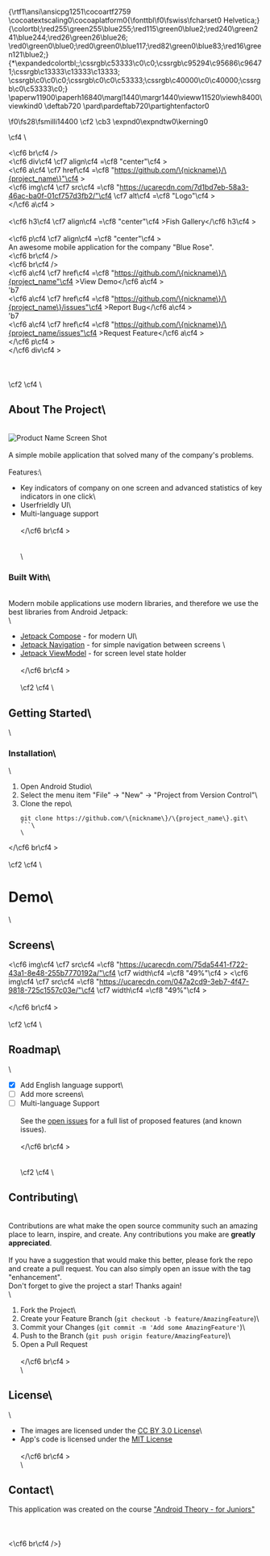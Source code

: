 {\rtf1\ansi\ansicpg1251\cocoartf2759
\cocoatextscaling0\cocoaplatform0{\fonttbl\f0\fswiss\fcharset0 Helvetica;}
{\colortbl;\red255\green255\blue255;\red115\green0\blue2;\red240\green241\blue244;\red26\green26\blue26;
\red0\green0\blue0;\red0\green0\blue117;\red82\green0\blue83;\red16\green121\blue2;}
{\*\expandedcolortbl;;\cssrgb\c53333\c0\c0;\cssrgb\c95294\c95686\c96471;\cssrgb\c13333\c13333\c13333;
\cssrgb\c0\c0\c0;\cssrgb\c0\c0\c53333;\cssrgb\c40000\c0\c40000;\cssrgb\c0\c53333\c0;}
\paperw11900\paperh16840\margl1440\margr1440\vieww11520\viewh8400\viewkind0
\deftab720
\pard\pardeftab720\partightenfactor0

\f0\fs28\fsmilli14400 \cf2 \cb3 \expnd0\expndtw0\kerning0
<!-- PROJECT LOGO -->\cf4 \
<\cf6 br\cf4  />\
<\cf6 div\cf4  \cf7 align\cf4 =\cf8 "center"\cf4 >\
  <\cf6 a\cf4  \cf7 href\cf4 =\cf8 "https://github.com/\{nickname\}/\{project_name\}"\cf4 >\
    <\cf6 img\cf4  \cf7 src\cf4 =\cf8 "https://ucarecdn.com/7d1bd7eb-58a3-46ac-ba0f-01cf757d3fb2/"\cf4  \cf7 alt\cf4 =\cf8 "Logo"\cf4 >\
  </\cf6 a\cf4 >\
\
  <\cf6 h3\cf4  \cf7 align\cf4 =\cf8 "center"\cf4 >Fish Gallery</\cf6 h3\cf4 >\
\
  <\cf6 p\cf4  \cf7 align\cf4 =\cf8 "center"\cf4 >\
    An awesome mobile application for the company "Blue Rose".\
    <\cf6 br\cf4  />\
    <\cf6 br\cf4  />\
    <\cf6 a\cf4  \cf7 href\cf4 =\cf8 "https://github.com/\{nickname\}/\{project_name"\cf4 >View Demo</\cf6 a\cf4 >\
    \'b7\
    <\cf6 a\cf4  \cf7 href\cf4 =\cf8 "https://github.com/\{nickname\}/\{project_name\}/issues"\cf4 >Report Bug</\cf6 a\cf4 >\
    \'b7\
    <\cf6 a\cf4  \cf7 href\cf4 =\cf8 "https://github.com/\{nickname\}/\{project_name/issues"\cf4 >Request Feature</\cf6 a\cf4 >\
  </\cf6 p\cf4 >\
</\cf6 div\cf4 >\
\
\
\
\cf2 <!-- ABOUT THE PROJECT -->\cf4 \
## About The Project\
\
![Product Name Screen Shot](https://ucarecdn.com/7d1bd7eb-58a3-46ac-ba0f-01cf757d3fb2/)\
\
A simple mobile application that solved many of the company's problems. \
\
Features:\
- Key indicators of company on one screen and advanced statistics of key indicators in one click\
- Userfrieldly UI\
- Multi-language support\
\
</\cf6 br\cf4 >\
\
\
\
### Built With\
\
Modern mobile applications use modern libraries, and therefore we use the best libraries from Android Jetpack:\
\
* [Jetpack Compose](https://developer.android.com/jetpack/compose) - for modern UI\
* [Jetpack Navigation](https://developer.android.com/guide/navigation) - for simple navigation between screens \
* [Jetpack ViewModel](https://developer.android.com/topic/libraries/architecture/viewmodel) - for screen level state holder\
\
</\cf6 br\cf4 >\
\
\cf2 <!-- GETTING STARTED -->\cf4 \
## Getting Started\
\
### Installation\
\
1. Open Android Studio\
2. Select the menu item "File" -> "New" -> "Project from Version Control"\
3. Clone the repo\
   ```sh\
   git clone https://github.com/\{nickname\}/\{project_name\}.git\
   ```\
   \
</\cf6 br\cf4 >\
\
\cf2 <!--Demo -->\cf4 \
# Demo\
\
## Screens\
<\cf6 img\cf4  \cf7 src\cf4 =\cf8 "https://ucarecdn.com/75da5441-f722-43a1-8e48-255b7770192a/"\cf4  \cf7 width\cf4 =\cf8 "49%"\cf4 > <\cf6 img\cf4  \cf7 src\cf4 =\cf8 "https://ucarecdn.com/047a2cd9-3eb7-4f47-9818-725c1557c03e/"\cf4  \cf7 width\cf4 =\cf8 "49%"\cf4 >\
\
</\cf6 br\cf4 >\
\
\cf2 <!-- ROADMAP -->\cf4 \
## Roadmap\
\
- [x] Add English language support\
- [ ] Add more screens\
- [ ] Multi-language Support\
\
See the [open issues](https://github.com/\{nickname\}/\{project_name\}/issues) for a full list of proposed features (and known issues).\
\
</\cf6 br\cf4 >\
\
\
\cf2 <!-- CONTRIBUTING -->\cf4 \
## Contributing\
\
Contributions are what make the open source community such an amazing place to learn, inspire, and create. Any contributions you make are **greatly appreciated**.\
\
If you have a suggestion that would make this better, please fork the repo and create a pull request. You can also simply open an issue with the tag "enhancement".\
Don't forget to give the project a star! Thanks again!\
\
1. Fork the Project\
2. Create your Feature Branch (`git checkout -b feature/AmazingFeature`)\
3. Commit your Changes (`git commit -m 'Add some AmazingFeature'`)\
4. Push to the Branch (`git push origin feature/AmazingFeature`)\
5. Open a Pull Request\
\
</\cf6 br\cf4 >\
\
## License\
\
- The images are licensed under the [CC BY 3.0 License](http://creativecommons.org/licenses/by/3.0/)\
- App's code is licensed under the [MIT License](https://opensource.org/licenses/mit-license.html/)\
\
</\cf6 br\cf4 >\
\
## Contact\
This application was created on the course ["Android Theory - for Juniors"](https://stepik.org/a/138114)\
\
\
\
<\cf6 br\cf4  />}